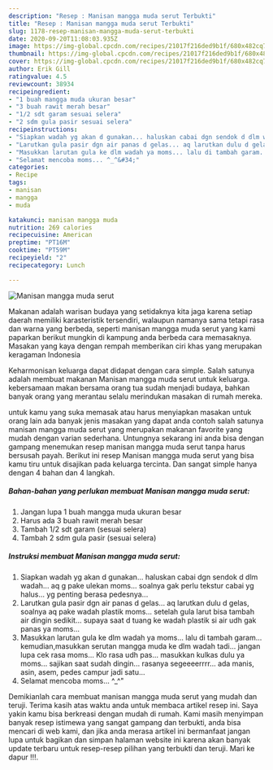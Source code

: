 ```yaml
---
description: "Resep : Manisan mangga muda serut Terbukti"
title: "Resep : Manisan mangga muda serut Terbukti"
slug: 1178-resep-manisan-mangga-muda-serut-terbukti
date: 2020-09-20T11:08:03.935Z
image: https://img-global.cpcdn.com/recipes/21017f216ded9b1f/680x482cq70/manisan-mangga-muda-serut-foto-resep-utama.jpg
thumbnail: https://img-global.cpcdn.com/recipes/21017f216ded9b1f/680x482cq70/manisan-mangga-muda-serut-foto-resep-utama.jpg
cover: https://img-global.cpcdn.com/recipes/21017f216ded9b1f/680x482cq70/manisan-mangga-muda-serut-foto-resep-utama.jpg
author: Erik Gill
ratingvalue: 4.5
reviewcount: 38934
recipeingredient:
- "1 buah mangga muda ukuran besar"
- "3 buah rawit merah besar"
- "1/2 sdt garam sesuai selera"
- "2 sdm gula pasir sesuai selera"
recipeinstructions:
- "Siapkan wadah yg akan d gunakan... haluskan cabai dgn sendok d dlm wadah... aq g pake ulekan moms... soalnya gak perlu tekstur cabai yg halus... yg penting berasa pedesnya..."
- "Larutkan gula pasir dgn air panas d gelas... aq larutkan dulu d gelas, soalnya aq pake wadah plastik moms... setelah gula larut bisa tambah air dingin sedikit... supaya saat d tuang ke wadah plastik si air udh gak panas ya moms..."
- "Masukkan larutan gula ke dlm wadah ya moms... lalu di tambah garam... kemudian,masukkan serutan mangga muda ke dlm wadah tadi... jangan lupa cek rasa moms... Klo rasa udh pas... masukkan kulkas dulu ya moms... sajikan saat sudah dingin... rasanya segeeeerrrr... ada manis, asin, asem, pedes campur jadi satu..."
- "Selamat mencoba moms... ^_^&#34;"
categories:
- Recipe
tags:
- manisan
- mangga
- muda

katakunci: manisan mangga muda 
nutrition: 269 calories
recipecuisine: American
preptime: "PT16M"
cooktime: "PT59M"
recipeyield: "2"
recipecategory: Lunch

---
```



![Manisan mangga muda serut](https://img-global.cpcdn.com/recipes/21017f216ded9b1f/680x482cq70/manisan-mangga-muda-serut-foto-resep-utama.jpg)

Makanan adalah warisan budaya yang setidaknya kita jaga karena setiap daerah memiliki karasteristik tersendiri, walaupun namanya sama tetapi rasa dan warna yang berbeda, seperti manisan mangga muda serut yang kami paparkan berikut mungkin di kampung anda berbeda cara memasaknya. Masakan yang kaya dengan rempah memberikan ciri khas yang merupakan keragaman Indonesia



Keharmonisan keluarga dapat didapat dengan cara simple. Salah satunya adalah membuat makanan Manisan mangga muda serut untuk keluarga. kebersamaan makan bersama orang tua sudah menjadi budaya, bahkan banyak orang yang merantau selalu merindukan masakan di rumah mereka.

untuk kamu yang suka memasak atau harus menyiapkan masakan untuk orang lain ada banyak jenis masakan yang dapat anda contoh salah satunya manisan mangga muda serut yang merupakan makanan favorite yang mudah dengan varian sederhana. Untungnya sekarang ini anda bisa dengan gampang menemukan resep manisan mangga muda serut tanpa harus bersusah payah.
Berikut ini resep Manisan mangga muda serut yang bisa kamu tiru untuk disajikan pada keluarga tercinta. Dan sangat simple hanya dengan 4 bahan dan 4 langkah.


<!--inarticleads1-->

##### Bahan-bahan yang perlukan membuat Manisan mangga muda serut:

1. Jangan lupa 1 buah mangga muda ukuran besar
1. Harus ada 3 buah rawit merah besar
1. Tambah 1/2 sdt garam (sesuai selera)
1. Tambah 2 sdm gula pasir (sesuai selera)




<!--inarticleads2-->

##### Instruksi membuat  Manisan mangga muda serut:

1. Siapkan wadah yg akan d gunakan... haluskan cabai dgn sendok d dlm wadah... aq g pake ulekan moms... soalnya gak perlu tekstur cabai yg halus... yg penting berasa pedesnya...
1. Larutkan gula pasir dgn air panas d gelas... aq larutkan dulu d gelas, soalnya aq pake wadah plastik moms... setelah gula larut bisa tambah air dingin sedikit... supaya saat d tuang ke wadah plastik si air udh gak panas ya moms...
1. Masukkan larutan gula ke dlm wadah ya moms... lalu di tambah garam... kemudian,masukkan serutan mangga muda ke dlm wadah tadi... jangan lupa cek rasa moms... Klo rasa udh pas... masukkan kulkas dulu ya moms... sajikan saat sudah dingin... rasanya segeeeerrrr... ada manis, asin, asem, pedes campur jadi satu...
1. Selamat mencoba moms... ^_^&#34;




Demikianlah cara membuat manisan mangga muda serut yang mudah dan teruji. Terima kasih atas waktu anda untuk membaca artikel resep ini. Saya yakin kamu bisa berkreasi dengan mudah di rumah. Kami masih menyimpan banyak resep istimewa yang sangat gampang dan terbukti, anda bisa mencari di web kami, dan jika anda merasa artikel ini bermanfaat jangan lupa untuk bagikan dan simpan halaman website ini karena akan banyak update terbaru untuk resep-resep pilihan yang terbukti dan teruji. Mari ke dapur !!!. 
